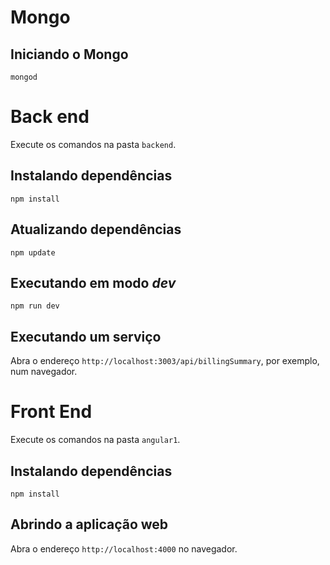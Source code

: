 # Mongo

## Iniciando o Mongo

`mongod`

# Back end

Execute os comandos na pasta `backend`.

## Instalando dependências

`npm install`

## Atualizando dependências

`npm update` 

## Executando em modo *dev*

`npm run dev`

## Executando um serviço

Abra o endereço `http://localhost:3003/api/billingSummary`, por exemplo, num navegador.

# Front End

Execute os comandos na pasta `angular1`.

## Instalando dependências

`npm install`

## Abrindo a aplicação web

Abra o endereço `http://localhost:4000` no navegador.

